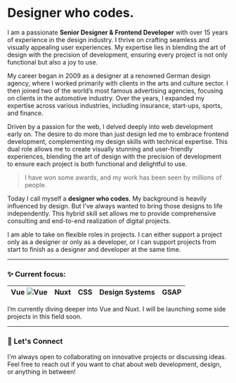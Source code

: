 # Designer who codes.

I am a passionate **Senior Designer & Frontend Developer** with over 15 years of experience in the design industry. I thrive on crafting seamless and visually appealing user experiences. My expertise lies in blending the art of design with the precision of development, ensuring every project is not only functional but also a joy to use.

My career began in 2009 as a designer at a renowned German design agency, where I worked primarily with clients in the arts and culture sector. I then joined two of the world’s most famous advertising agencies, focusing on clients in the automotive industry. Over the years, I expanded my expertise across various industries, including insurance, start-ups, sports, and finance.

Driven by a passion for the web, I delved deeply into web development early on. The desire to do more than just design led me to embrace frontend development, complementing my design skills with technical expertise. This dual role allows me to create visually stunning and user-friendly experiences, blending the art of design with the precision of development to ensure each project is both functional and delightful to use.

> I have won some awards, and my work has been seen by millions of people.

Today I call myself a **designer who codes**. My background is heavily influenced by design. But I've always wanted to bring those designs to life independently. This hybrid skill set allows me to provide comprehensive consulting and end-to-end realization of digital projects.

I am able to take on flexible roles in projects. I can either support a project only as a designer or only as a developer, or I can support projects from start to finish as a designer and developer at the same time.

---

### ✨ Current focus:

| Vue ![Vue](https://api.iconify.design/logos:vue.svg?color=%23888888) | Nuxt | CSS | Design Systems | GSAP |
|-----|------|-----|----------------|------|

I’m currently diving deeper into Vue and Nuxt. I will be launching some side projects in this field soon.

---

### 🙌 Let's Connect

I'm always open to collaborating on innovative projects or discussing ideas. Feel free to reach out if you want to chat about web development, design, or anything in between!

